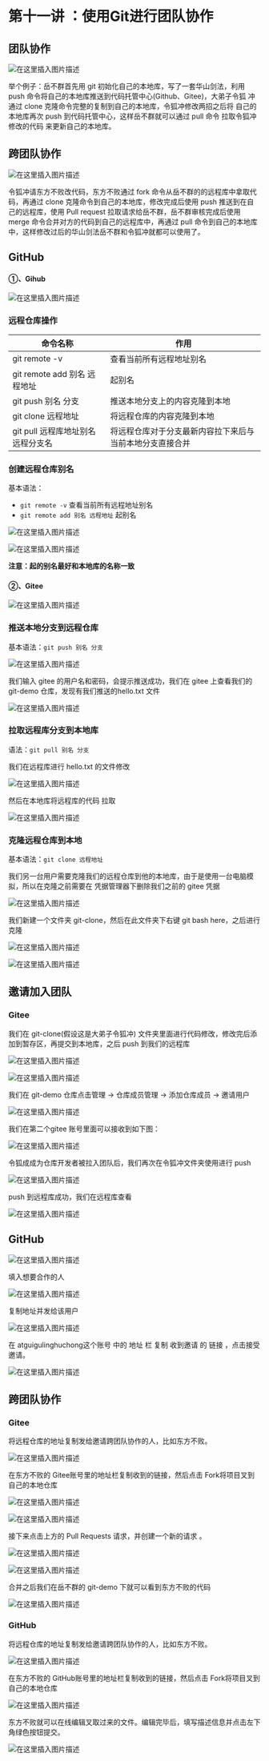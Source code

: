 # 第十一讲 ：使用Git进行团队协作

## 团队协作

![在这里插入图片描述](https://gitee.com/liangjie0509/MarkdownPhoto/raw/main/img/202205011218129.png)

举个例子：岳不群首先用 git 初始化自己的本地库，写了一套华山剑法，利用
push 命令将自己的本地库推送到代码托管中心(Github、Gitee)，大弟子令狐
冲通过 clone 克隆命令完整的复制到自己的本地库，令狐冲修改两招之后将
自己的本地库再次 push 到代码托管中心，这样岳不群就可以通过 pull 命令
拉取令狐冲修改的代码 来更新自己的本地库。

## 跨团队协作

![在这里插入图片描述](https://gitee.com/liangjie0509/MarkdownPhoto/raw/main/img/202205011218000.png)

令狐冲请东方不败改代码，东方不败通过 fork 命令从岳不群的的远程库中拿取代码，再通过 clone 克隆命令到自己的本地库，修改完成后使用 push 推送到在自己的远程库，使用 Pull request 拉取请求给岳不群，岳不群审核完成后使用 merge 命令合并对方的代码到自己的远程库中，再通过 pull 命令到自己的本地库中，这样修改过后的华山剑法岳不群和令狐冲就都可以使用了。

## GitHub

#### ①、Gihub

![在这里插入图片描述](https://gitee.com/liangjie0509/MarkdownPhoto/raw/main/img/202205011219106.png)

### 远程仓库操作

| 命令名称            | 作用                         |
| ------------------- | ---------------------------- |
| git remote -v   | 查看当前所有远程地址别名                    |
| git remote add 别名 远程地址    | 起别名                     |
| git push 别名 分支 | 推送本地分支上的内容克隆到本地                     |
| git clone 远程地址   | 将远程仓库的内容克隆到本地 |
| git pull 远程库地址别名 远程分支名  | 将远程仓库对于分支最新内容拉下来后与当前本地分支直接合并 |

### 创建远程仓库别名

基本语法：

- `git remote -v` 查看当前所有远程地址别名
- `git remote add 别名 远程地址` 起别名

![在这里插入图片描述](https://gitee.com/liangjie0509/MarkdownPhoto/raw/main/img/202205011223696.png)

![在这里插入图片描述](https://gitee.com/liangjie0509/MarkdownPhoto/raw/main/img/202205011223032.png)

**注意：起的别名最好和本地库的名称一致**

#### ②、Gitee

![在这里插入图片描述](https://gitee.com/liangjie0509/MarkdownPhoto/raw/main/img/202205011225997.png)

### 推送本地分支到远程仓库

基本语法：`git push 别名 分支`

![在这里插入图片描述](https://gitee.com/liangjie0509/MarkdownPhoto/raw/main/img/202205011503487.png)

我们输入 gitee 的用户名和密码，会提示推送成功，我们在 gitee 上查看我们的 git-demo 仓库，发现有我们推送的hello.txt 文件

![在这里插入图片描述](https://gitee.com/liangjie0509/MarkdownPhoto/raw/main/img/202205011503450.png)

### 拉取远程库分支到本地库

语法：`git pull 别名 分支`

我们在远程库进行 hello.txt 的文件修改

![在这里插入图片描述](https://gitee.com/liangjie0509/MarkdownPhoto/raw/main/img/202205011503465.png)

然后在本地库将远程库的代码 拉取

![在这里插入图片描述](https://gitee.com/liangjie0509/MarkdownPhoto/raw/main/img/202205011504408.png)

### 克隆远程仓库到本地

基本语法：`git clone 远程地址`

我们另一台用户需要克隆我们的远程仓库到他的本地库，由于是使用一台电脑模拟，所以在克隆之前需要在 凭据管理器下删除我们之前的 gitee 凭据

![在这里插入图片描述](https://gitee.com/liangjie0509/MarkdownPhoto/raw/main/img/202205011504741.png)

我们新建一个文件夹 git-clone，然后在此文件夹下右键 git bash here，之后进行克隆

![在这里插入图片描述](https://gitee.com/liangjie0509/MarkdownPhoto/raw/main/img/202205011505099.png)

![在这里插入图片描述](https://gitee.com/liangjie0509/MarkdownPhoto/raw/main/img/202205011505574.png)

## 邀请加入团队

### Gitee

我们在 git-clone(假设这是大弟子令狐冲) 文件夹里面进行代码修改，修改完后添加到暂存区，再提交到本地库，之后 push 到我们的远程库

![在这里插入图片描述](https://gitee.com/liangjie0509/MarkdownPhoto/raw/main/img/202205011506768.png)

![在这里插入图片描述](https://gitee.com/liangjie0509/MarkdownPhoto/raw/main/img/202205011507392.png)

我们在 git-demo 仓库点击管理 -> 仓库成员管理 -> 添加仓库成员 -> 邀请用户

![在这里插入图片描述](https://gitee.com/liangjie0509/MarkdownPhoto/raw/main/img/202205011508007.png)

我们在第二个gitee 账号里面可以接收到如下图：

![在这里插入图片描述](https://gitee.com/liangjie0509/MarkdownPhoto/raw/main/img/202205011508147.png)

令狐成成为仓库开发者被拉入团队后，我们再次在令狐冲文件夹使用进行 push

![在这里插入图片描述](https://gitee.com/liangjie0509/MarkdownPhoto/raw/main/img/202205011509474.png)

push 到远程库成功，我们在远程库查看

![在这里插入图片描述](https://gitee.com/liangjie0509/MarkdownPhoto/raw/main/img/202205011509271.png)

## GitHub

![在这里插入图片描述](https://gitee.com/liangjie0509/MarkdownPhoto/raw/main/img/202205011509932.png)

填入想要合作的人

![在这里插入图片描述](https://gitee.com/liangjie0509/MarkdownPhoto/raw/main/img/202205011510195.png)

复制地址并发给该用户

![在这里插入图片描述](https://gitee.com/liangjie0509/MarkdownPhoto/raw/main/img/202205011510893.png)

在 atguigulinghuchong这个账号 中的 地址 栏 复制 收到邀请 的 链接 ，点击接受邀请。

![在这里插入图片描述](https://gitee.com/liangjie0509/MarkdownPhoto/raw/main/img/202205011510783.png)

## 跨团队协作

### Gitee

将远程仓库的地址复制发给邀请跨团队协作的人，比如东方不败。

![在这里插入图片描述](https://gitee.com/liangjie0509/MarkdownPhoto/raw/main/img/202205011511496.png)

在东方不败的 Gitee账号里的地址栏复制收到的链接，然后点击 Fork将项目叉到自己的本地仓库

![在这里插入图片描述](https://gitee.com/liangjie0509/MarkdownPhoto/raw/main/img/202205011511525.png)

![在这里插入图片描述](https://gitee.com/liangjie0509/MarkdownPhoto/raw/main/img/202205011512933.png)

接下来点击上方的 Pull Requests 请求，并创建一个新的请求 。

![在这里插入图片描述](https://gitee.com/liangjie0509/MarkdownPhoto/raw/main/img/202205011512343.png)

![在这里插入图片描述](https://gitee.com/liangjie0509/MarkdownPhoto/raw/main/img/202205011512669.png)

合并之后我们在岳不群的 git-demo 下就可以看到东方不败的代码

![在这里插入图片描述](https://gitee.com/liangjie0509/MarkdownPhoto/raw/main/img/202205011512543.png)

### GitHub

将远程仓库的地址复制发给邀请跨团队协作的人，比如东方不败。

![在这里插入图片描述](https://gitee.com/liangjie0509/MarkdownPhoto/raw/main/img/202205011513507.png)

在东方不败的 GitHub账号里的地址栏复制收到的链接，然后点击 Fork将项目叉到自己的本地仓库

![在这里插入图片描述](https://gitee.com/liangjie0509/MarkdownPhoto/raw/main/img/202205011513004.png)

东方不败就可以在线编辑叉取过来的文件。编辑完毕后，填写描述信息并点击左下角绿色按钮提交。

![在这里插入图片描述](https://gitee.com/liangjie0509/MarkdownPhoto/raw/main/img/202205011513339.png)

